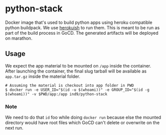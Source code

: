 # python-stack

Docker image that's used to build python apps using heroku compatible python buildpack. We use [herokuish](https://github.com/gliderlabs/herokuish) to run them. This is meant to be run as part of the build process in GoCD. The generated artifacts will be deployed on marathon.

## Usage
We expect the app material to be mounted on `/app` inside the container. After launching the container, the final slug tarball will be available as `app.tar.gz` inside the material folder.

```
# Assuming the material is checkout into app folder in PWD
$ docker run -e USER_ID="$(id -u $(whoami))" -e GROUP_ID="$(id -g $(whoami))" -v $PWD/app:/app ind9/python-stack
```

### Note
We need to do that `id` foo while doing `docker run` because else the mounted directory would have root files which GoCD can't delete or overwrite on the next run.
